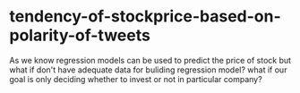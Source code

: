 # tendency-of-stockprice-based-on-polarity-of-tweets
As we know regression models can be used to predict the price of stock
but what if don't have adequate data for buliding regression model?
what if our goal is only deciding whether to invest or not in particular company?
